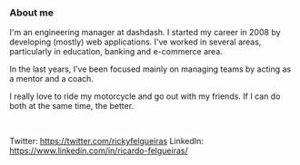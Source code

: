 ### About me 
I'm an engineering manager at dashdash. I started my career in 2008 by developing (mostly) web applications. I've worked in several areas, particularly in education, banking and e-commerce area.

In the last years, I’ve been focused mainly on managing teams by acting as a mentor and a coach.

I really love to ride my motorcycle and go out with my friends. If I can do both at the same time, the better.

<br/>

Twitter: https://twitter.com/rickyfelgueiras
LinkedIn: https://www.linkedin.com/in/ricardo-felgueiras/
